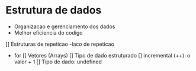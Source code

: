 # Estrutura de dados

- Organizacao e gerenciamento dos dados
- Melhor eficiencia do codigo

[] Estruturas de repeticao
-laco de repeticao

- for
  [] Vetores (Arrays)
  [] Tipo de dado estruturado
  [] incremental (++): o valor + 1
  [] Tipo de dado: undefined
